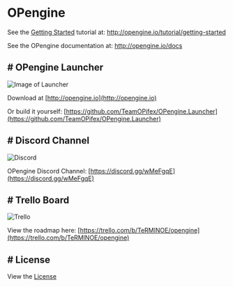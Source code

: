 # OPengine
See the [Getting Started](http://opengine.io/tutorial/getting-started) tutorial at: http://opengine.io/tutorial/getting-started

See the OPengine documentation at: http://opengine.io/docs

## # OPengine Launcher
![Image of Launcher](http://i.imgur.com/wxRNclT.png)

Download at [http://opengine.io](http://opengine.io)

Or build it yourself: [https://github.com/TeamOPifex/OPengine.Launcher](https://github.com/TeamOPifex/OPengine.Launcher)

## # Discord Channel
![Discord](http://imgur.com/vltXpws.png)

OPengine Discord Channel: [https://discord.gg/wMeFgqE](https://discord.gg/wMeFgqE)

## # Trello Board
![Trello](http://i.imgur.com/LXoKnoF.png)

View the roadmap here: [https://trello.com/b/TeRMlNOE/opengine](https://trello.com/b/TeRMlNOE/opengine)

## # License
View the [License](https://github.com/TeamOPifex/OPengine/blob/master/LICENSE)
